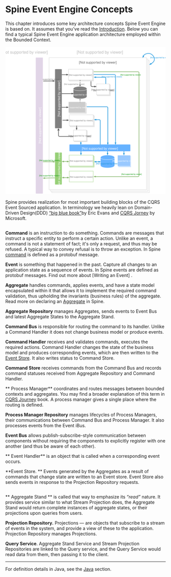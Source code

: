 # Spine Event Engine Concepts

This chapter introduces some key architecture concepts Spine Event Engine is based on. It assumes that you've read the [Introduction](README.md). 
Below you can find a typical Spine Event Engine application architecture employed within the Bounded Context.

![Spine Event Engine Diagram](Diagram-SpineEventEngine.svg)

Spine provides realization for most important building blocks of the CQRS Event Sourced application. In terminology we heavily lean on Domain-Driven Design(DDD) [“big blue book”](http://www.amazon.com/Domain-Driven-Design-Tackling-Complexity-Software/dp/0321125215)by Eric Evans and [CQRS Jorney](https://msdn.microsoft.com/en-us/library/jj554200.aspx) by Microsoft.  


## 

**Command** is an instruction to do something. Commands are messages that instruct a specific entity to perform a certain action. Unlike an event, a command is not a statement of fact; it's only a request, and thus may be refused. A typical way to convey refusal is to throw an exception. In Spine [command](/java/README.md) is defined as a protobuf message. 

**Event** is something that happened in the past.
Capture all changes to an application state as a sequence of events. In Spine events are defined as protobuf messages. Find out more about [Writing an Event] .

**Aggregate** handles commands, applies events, and have a state model encapsulated within it that allows it to implement the required command validation, thus upholding the invariants (business rules) of the aggregate.
Read more on declaring an [Aggregate](/java/aggregate.md) in Spine.

**Aggregate Repository** manages Aggregates, sends events to Event Bus and latest Aggregate States to the Aggregate Stand.

**Command Bus** is responsible for routing the command to its handler. Unlike a Command Handler it does not change business model or produce events.

**Command Handler** receives and validates commands, executes the required actions. 
Command Handler changes the state of the business model and produces corresponding events, which are then written to the [Event Store](#eventstore). It also writes status to Command Store.

**Command Store** receives commands from the Command Bus and records command statuses received from Aggregate Repository and Command Handler.

** Process Manager** coordinates and routes messages between bounded contexts and aggregates. You may find a broader explanation of this term  in [CQRS Journey](https://msdn.microsoft.com/en-us/library/jj591569.aspx) book. A process manager gives a single place where the routing is defined.

**Process Manager Repository** manages lifecycles of Process Managers, their communications between Command Bus and Process Manager. It also processes events from the Event iBus.


**Event Bus** allows publish-subscribe-style communication between components without requiring the components to explicitly register with one another (and thus be aware of each other).

** Event Handler** is an object that is called when a corresponding event occurs.

  <a name = "eventstore"></a>
  **Event Store. ** Events generated by the Aggregates as a result of commands that change state are written to an Event store. Event Store also sends events in response to the Projection Repository requests.
  
  ## 
  ** Aggregate Stand ** is called that way to emphasize its _“read”_ nature. It provides service similar to what Stream Projection does, the Aggregate Stand would return complete instances of aggregate states, or their projections upon queries from users.

**Projection Repository.** Projections — are objects that subscribe to a stream of events in the system, and provide a view of these to the application. Projection Repository manages Projections.

**Query Service**. Aggregate Stand Service and Stream Projection Repositories are linked to the Query service, and the Query Service would read data from them, then passing it to the client.


___ 

For definition details in Java, see the [Java](/java/README.md) section.